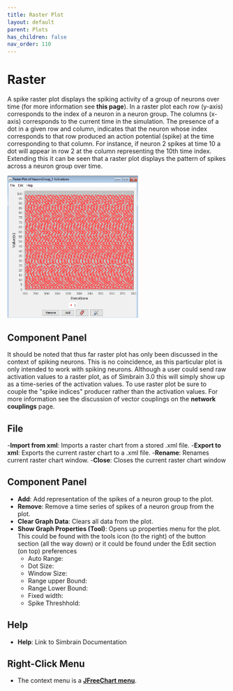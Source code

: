 ```yaml
---
title: Raster Plot
layout: default
parent: Plots
has_children: false
nav_order: 110
---
```


# Raster

A spike raster plot displays the spiking activity of a group of neurons over time (for more information see **this page**). In a raster plot each row (y-axis) corresponds to the index of a neuron in a neuron group. The columns (x-axis) corresponds to the current time in the simulation. The presence of a dot in a given row and column, indicates that the neuron whose index corresponds to that row produced an action potential (spike) at the time corresponding to that column. For instance, if neuron 2 spikes at time 10 a dot will appear in row 2 at the column representing the 10th time index. Extending this it can be seen that a raster plot displays the pattern of spikes across a neuron group over time.

<img src="../../assets/images/rasterPlotRandom.png" style="width:300px;"/>

## Component Panel

It should be noted that thus far raster plot has only been discussed in the context of spiking neurons. This is no coincidence, as this particular plot is only intended to work with spiking neurons. Although a user could send raw activation values to a raster plot, as of Simbrain 3.0 this will simply show up as a time-series of the activation values. To use raster plot be sure to couple the "spike indices" producer rather than the activation values. For more information see the discussion of vector couplings on the **network couplings** page.

## File

-**Import from xml**: Imports a raster chart from a stored .xml file.
-**Export to xml**: Exports the current raster chart to a .xml file.
-**Rename**: Renames current raster chart window.
-**Close**: Closes the current raster chart window

## Component Panel

- **Add**: Add representation of the spikes of a neuron group to the plot.
- **Remove**: Remove a time series of spikes of a neuron group from the plot.
- **Clear Graph Data**: Clears all data from the plot.
- **Show Graph Properties (Tool)**: Opens up properties menu for the plot. This could be found with the tools icon (to the right) of the button section (all the way down) or it could be found under the Edit section (on top) preferences
    * Auto Range:
    * Dot Size:
    * Window Size:
    * Range upper Bound:
    * Range Lower Bound:
    * Fixed width:
    * Spike Threshhold:

## Help

- **Help**: Link to Simbrain Documentation

## Right-Click Menu

- The context menu is a **[JFreeChart menu](./#jfreechart-right-click-menu)**.


